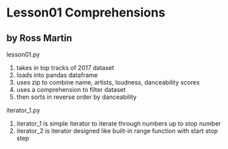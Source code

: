 Lesson01 Comprehensions 
=======================
by Ross Martin
--------------

lesson01.py 
1. takes in top tracks of 2017 dataset
2. loads into pandas dataframe
3. uses zip to combine name, artists, loudness, danceability scores
4. uses a comprehension to filter dataset
5. then sorts in reverse order by danceability

iterator_1.py
1. iterator_1 is simple iterator to iterate through numbers up to stop number
2. iterator_2 is iterator designed like built-in range function with start stop step
